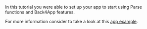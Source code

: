In this tutorial you were able to set up your app to start using Parse functions and Back4App features.

For more information consider to take a look at this [app example](https://github.com/senaingrid/BasicApp).
